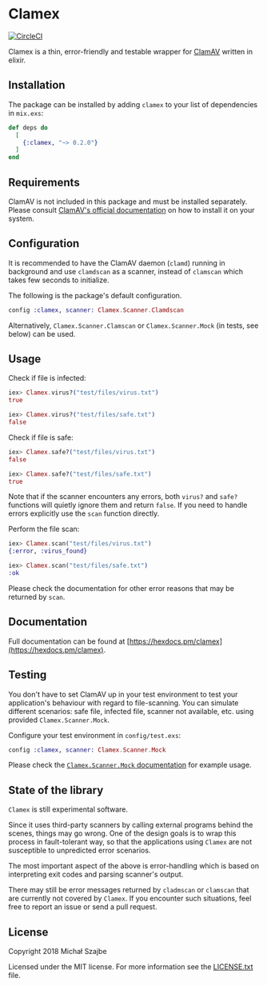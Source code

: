 # Clamex

[![CircleCI](https://circleci.com/gh/szajbus/clamex/tree/master.svg?style=svg)](https://circleci.com/gh/szajbus/clamex/tree/master)

Clamex is a thin, error-friendly and testable wrapper for [ClamAV](https://www.clamav.net) written in elixir.

## Installation

The package can be installed by adding `clamex` to your list of dependencies in `mix.exs`:

```elixir
def deps do
  [
    {:clamex, "~> 0.2.0"}
  ]
end
```

## Requirements

ClamAV is not included in this package and must be installed separately. Please consult [ClamAV's official documentation](https://www.clamav.net/documents/installing-clamav) on how to install it on your system.

## Configuration

It is recommended to have the ClamAV daemon (`clamd`) running in background and use `clamdscan` as a scanner, instead of `clamscan` which takes few seconds to initialize.

The following is the package's default configuration.

```elixir
config :clamex, scanner: Clamex.Scanner.Clamdscan
```

Alternatively, `Clamex.Scanner.Clamscan` or `Clamex.Scanner.Mock` (in tests, see below) can be used.

## Usage

Check if file is infected:

```elixir
iex> Clamex.virus?("test/files/virus.txt")
true

iex> Clamex.virus?("test/files/safe.txt")
false
```

Check if file is safe:

```elixir
iex> Clamex.safe?("test/files/virus.txt")
false

iex> Clamex.safe?("test/files/safe.txt")
true
```

Note that if the scanner encounters any errors, both `virus?` and `safe?` functions will quietly ignore them and return `false`. If you need to handle errors explicitly use the `scan` function directly.

Perform the file scan:

```elixir
iex> Clamex.scan("test/files/virus.txt")
{:error, :virus_found}

iex> Clamex.scan("test/files/safe.txt")
:ok
```

Please check the documentation for other error reasons that may be returned by `scan`.

## Documentation

Full documentation can be found at [https://hexdocs.pm/clamex](https://hexdocs.pm/clamex).

## Testing

You don't have to set ClamAV up in your test environment to test your application's behaviour with regard to file-scanning. You can simulate different scenarios: safe file, infected file, scanner not available, etc. using provided `Clamex.Scanner.Mock`.

Configure your test environment in `config/test.exs`:

```elixir
config :clamex, scanner: Clamex.Scanner.Mock
```

Please check the [`Clamex.Scanner.Mock` documentation](https://hexdocs.pm/clamex/Clamex.Scanner.Mock.html#content) for example usage.

## State of the library

`Clamex` is still experimental software.

Since it uses third-party scanners by calling external programs behind the scenes, things may go wrong. One of the design goals is to wrap this process in fault-tolerant way, so that the applications using `Clamex` are not susceptible to unpredicted error scenarios.

The most important aspect of the above is error-handling which is based on interpreting exit codes and parsing scanner's output.

There may still be error messages returned by `cladmscan` or `clamscan` that are currently not covered by `Clamex`. If you encounter such situations, feel free to report an issue or send a pull request.

## License

Copyright 2018 Michał Szajbe

Licensed under the MIT license. For more information see the [LICENSE.txt](LICENSE.txt) file.
